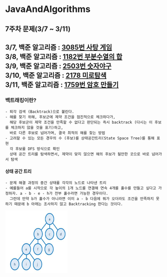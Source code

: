 # JavaAndAlgorithms

## 7주차 문제(3/7 ~ 3/11)
3/7, 백준 알고리즘 : [3085번 사탕 게임](https://www.acmicpc.net/problem/3085) </br>
3/8, 백준 알고리즘 : [1182번 부분수열의 합](https://www.acmicpc.net/problem/1182) </br>
3/9, 백준 알고리즘 : [2503번 숫자야구](https://www.acmicpc.net/problem/2503) </br>
3/10, 백준 알고리즘 : [2178 미로탐색](https://www.acmicpc.net/problem/2178) </br>
3/11, 백준 알고리즘 : [1759번 암호 만들기](https://www.acmicpc.net/problem/1759) </br>
---

### 백트래킹이란?
```
- 퇴각 검색 (Backtrack)으로 불린다.
- 해를 찾기 위해, 후보군에 제약 조건을 점진적으로 체크하다가,
  해당 후보군이 제약 조건을 만족할 수 없다고 판단되는 즉시 backtrack (다시는 이 후보를 체크하지 않을 것을 표기)하고, 
  바로 다른 후보로 넘어가며, 결국 최적의 해를 찾는 방법
- 고려할 수 있는 모든 경우의 수 (후보)를 상태공간트리(State Space Tree)를 통해 표현
  각 후보를 DFS 방식으로 확인
  상태 공간 트리를 탐색하면서, 제약이 맞지 않으면 해의 후보가 될만한 곳으로 바로 넘어가서 탐색
```
#### 상태 공간 트리
```
- 문제 해결 과정의 중간 상태를 각각의 노드로 나타낸 트리
- 예를들어 a를 시작으로 각 높이의 1개 노드를 연결해 연속 4개를 홀수를 만들고 싶다고 가정하자. a - b - e - h가 전부 홀수라면 가능한 경우이다.
  그런데 만약 b가 홀수가 아니라면 이미 a - b 다음에 뭐가 오더라도 조건을 만족하지 못하기 때문에 b 아래는 조사하지 않고 Backtracking 한다는 것이다. 
```
<img src="백트래킹.JPG" width="200" height="200">
